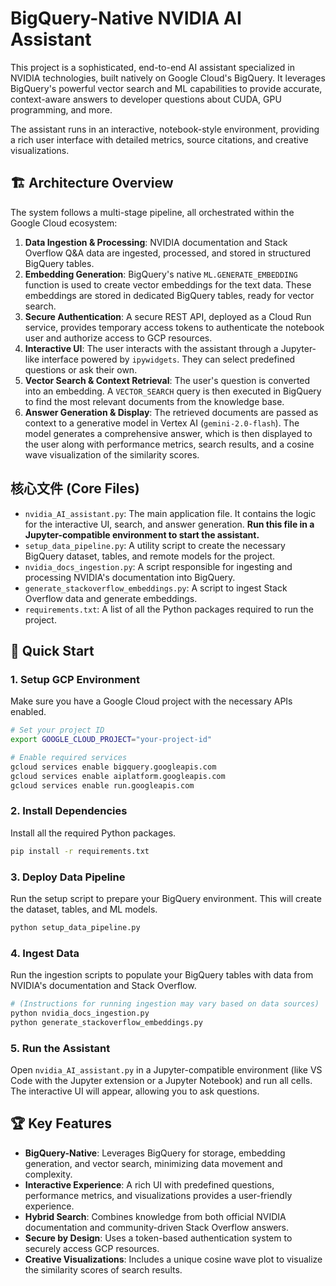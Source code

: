 # BigQuery-Native NVIDIA AI Assistant

This project is a sophisticated, end-to-end AI assistant specialized in NVIDIA technologies, built natively on Google Cloud's BigQuery. It leverages BigQuery's powerful vector search and ML capabilities to provide accurate, context-aware answers to developer questions about CUDA, GPU programming, and more.

The assistant runs in an interactive, notebook-style environment, providing a rich user interface with detailed metrics, source citations, and creative visualizations.

## 🏗️ Architecture Overview

The system follows a multi-stage pipeline, all orchestrated within the Google Cloud ecosystem:

1.  **Data Ingestion & Processing**: NVIDIA documentation and Stack Overflow Q&A data are ingested, processed, and stored in structured BigQuery tables.
2.  **Embedding Generation**: BigQuery's native `ML.GENERATE_EMBEDDING` function is used to create vector embeddings for the text data. These embeddings are stored in dedicated BigQuery tables, ready for vector search.
3.  **Secure Authentication**: A secure REST API, deployed as a Cloud Run service, provides temporary access tokens to authenticate the notebook user and authorize access to GCP resources.
4.  **Interactive UI**: The user interacts with the assistant through a Jupyter-like interface powered by `ipywidgets`. They can select predefined questions or ask their own.
5.  **Vector Search & Context Retrieval**: The user's question is converted into an embedding. A `VECTOR_SEARCH` query is then executed in BigQuery to find the most relevant documents from the knowledge base.
6.  **Answer Generation & Display**: The retrieved documents are passed as context to a generative model in Vertex AI (`gemini-2.0-flash`). The model generates a comprehensive answer, which is then displayed to the user along with performance metrics, search results, and a cosine wave visualization of the similarity scores.

## 核心文件 (Core Files)

-   `nvidia_AI_assistant.py`: The main application file. It contains the logic for the interactive UI, search, and answer generation. **Run this file in a Jupyter-compatible environment to start the assistant.**
-   `setup_data_pipeline.py`: A utility script to create the necessary BigQuery dataset, tables, and remote models for the project.
-   `nvidia_docs_ingestion.py`: A script responsible for ingesting and processing NVIDIA's documentation into BigQuery.
-   `generate_stackoverflow_embeddings.py`: A script to ingest Stack Overflow data and generate embeddings.
-   `requirements.txt`: A list of all the Python packages required to run the project.

## 🚀 Quick Start

### 1. Setup GCP Environment

Make sure you have a Google Cloud project with the necessary APIs enabled.

```bash
# Set your project ID
export GOOGLE_CLOUD_PROJECT="your-project-id"

# Enable required services
gcloud services enable bigquery.googleapis.com
gcloud services enable aiplatform.googleapis.com
gcloud services enable run.googleapis.com
```

### 2. Install Dependencies

Install all the required Python packages.

```bash
pip install -r requirements.txt
```

### 3. Deploy Data Pipeline

Run the setup script to prepare your BigQuery environment. This will create the dataset, tables, and ML models.

```bash
python setup_data_pipeline.py
```

### 4. Ingest Data

Run the ingestion scripts to populate your BigQuery tables with data from NVIDIA's documentation and Stack Overflow.

```bash
# (Instructions for running ingestion may vary based on data sources)
python nvidia_docs_ingestion.py
python generate_stackoverflow_embeddings.py
```

### 5. Run the Assistant

Open `nvidia_AI_assistant.py` in a Jupyter-compatible environment (like VS Code with the Jupyter extension or a Jupyter Notebook) and run all cells. The interactive UI will appear, allowing you to ask questions.

## 🏆 Key Features

-   **BigQuery-Native**: Leverages BigQuery for storage, embedding generation, and vector search, minimizing data movement and complexity.
-   **Interactive Experience**: A rich UI with predefined questions, performance metrics, and visualizations provides a user-friendly experience.
-   **Hybrid Search**: Combines knowledge from both official NVIDIA documentation and community-driven Stack Overflow answers.
-   **Secure by Design**: Uses a token-based authentication system to securely access GCP resources.
-   **Creative Visualizations**: Includes a unique cosine wave plot to visualize the similarity scores of search results.
